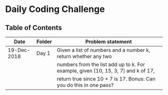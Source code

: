 # Daily Coding Challenge

## Table of Contents

| Date | Folder | Problem statement |
| ---- | ------ | ----------------- |
| 19-Dec-2018 | Day 1 | Given a list of numbers and a number k, return whether any two |
| | | numbers from the list add up to k. For example, given [10, 15, 3, 7] and k of 17, | 
| | | return true since 10 + 7 is 17. Bonus: Can you do this in one pass? |
